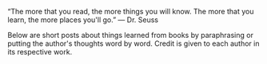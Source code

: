“The more that you read, the more things you will know. The more that you learn, the more places you'll go.”
― Dr. Seuss

Below are short posts about things learned from books by paraphrasing or putting the author's thoughts word by word. Credit is given to each author in its respective work.
